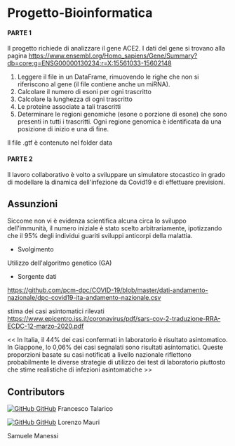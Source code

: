 # Progetto-Bioinformatica


#### PARTE 1

Il progetto richiede di analizzare il gene ACE2. I dati del gene si trovano alla pagina https://www.ensembl.org/Homo_sapiens/Gene/Summary?db=core;g=ENSG00000130234;r=X:15561033-15602148 

1. Leggere il file in un DataFrame, rimuovendo le righe che non si riferiscono al gene (il file contiene anche un miRNA).
2. Calcolare il numero di esoni per ogni trascritto
3. Calcolare la lunghezza di ogni trascritto
4. Le proteine associate a tali trascritti
5. Determinare le regioni genomiche (esone o porzione di esone) che sono presenti in tutti i trascritti. Ogni regione genomica è identificata da una posizione di inizio e una di fine.

Il file .gtf è contenuto nel folder data 


#### PARTE 2 

Il lavoro collaborativo è volto a sviluppare un simulatore stocastico in grado di modellare la dinamica dell'infezione da Covid19 e di effettuare previsioni.

## Assunzioni
Siccome non vi è evidenza scientifica alcuna circa lo sviluppo dell'immunità, il numero iniziale è stato scelto arbitrariamente, ipotizzando che il 95% degli individui guariti sviluppi anticorpi della malattia.

- Svolgimento 

Utilizzo dell'algoritmo genetico (GA)

- Sorgente dati 

https://github.com/pcm-dpc/COVID-19/blob/master/dati-andamento-nazionale/dpc-covid19-ita-andamento-nazionale.csv

stima dei casi asintomatici rilevati
https://www.epicentro.iss.it/coronavirus/pdf/sars-cov-2-traduzione-RRA-ECDC-12-marzo-2020.pdf

<< In Italia, il 44% dei casi confermati in laboratorio è risultato asintomatico. In Giappone, lo 0,06% dei casi segnalati sono risultati asintomatici. Queste proporzioni basate su casi notificati a livello nazionale riflettono probabilmente le diverse strategie di utilizzo dei test di laboratorio piuttosto che stime realistiche di infezioni asintomatiche >>


## Contributors 
[![GitHub](https://i.stack.imgur.com/tskMh.png) GitHub](https://github.com/fratalar/) Francesco Talarico

[![GitHub](https://i.stack.imgur.com/tskMh.png) GitHub](https://github.com/LorenzoMauri) Lorenzo Mauri

Samuele Manessi

